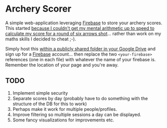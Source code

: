 Archery Scorer
==============

A simple web-application leveraging [Firebase](https://www.firebase.com/) to store your archery scores. This started [because I couldn't get my mental arithmetic up to speed to calculate my score for a round of six arrows shot](http://drmsite.blogspot.co.uk/2014/08/archery-scorer-mental-arithmetic-isnt.html)... rather than work on my maths skills I decided to cheat ;-).

Simply host this [within a publicly shared folder in your Google Drive](https://support.google.com/drive/answer/2881970?hl=en) and sign up for a [Firebase](https://www.firebase.com/) account... then replace the two `<your-firebase>` references (one in each file) with whatever the name of your firebase is. Remember the location of your page and you're away.

TODO
----
1. Implement simple security
2. Separate scores by day (probably have to do something with the structure of the DB for this to work)
3. Perhaps make it work for multiple people/profiles.
4. Improve filtering so multiple sessions a day can be displayed.
5. Some fancy visualizations for improvements etc.
